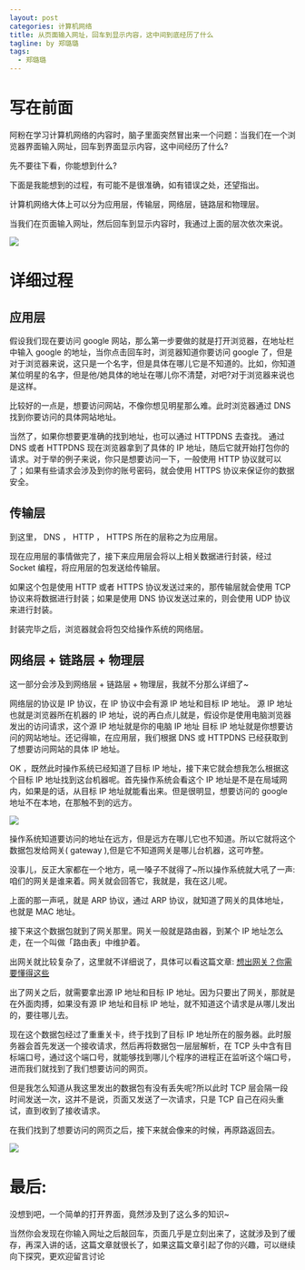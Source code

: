 ```yaml
---
layout: post
categories: 计算机网络
title: 从页面输入网址，回车到显示内容，这中间到底经历了什么
tagline: by 郑璐璐
tags: 
  - 郑璐璐
---
```


# 写在前面

阿粉在学习计算机网络的内容时，脑子里面突然冒出来一个问题：当我们在一个浏览器界面输入网址，回车到界面显示内容，这中间经历了什么?
<!--more-->
先不要往下看，你能想到什么?

下面是我能想到的过程，有可能不是很准确，如有错误之处，还望指出。

计算机网络大体上可以分为应用层，传输层，网络层，链路层和物理层。

当我们在页面输入网址，然后回车到显示内容时，我通过上面的层次依次来说。

![](http://www.justdojava.com/assets/images/2019/java/image-zll/picture/开始你的表演.jpg)

# 详细过程

## 应用层

假设我们现在要访问 google 网站，那么第一步要做的就是打开浏览器，在地址栏中输入 google 的地址，当你点击回车时，浏览器知道你要访问 google 了，但是对于浏览器来说，这只是一个名字，但是具体在哪儿它是不知道的。比如，你知道某位明星的名字，但是他/她具体的地址在哪儿你不清楚，对吧?对于浏览器来说也是这样。

比较好的一点是，想要访问网站，不像你想见明星那么难。此时浏览器通过 DNS 找到你要访问的具体网站地址。

当然了，如果你想要更准确的找到地址，也可以通过 HTTPDNS 去查找。
通过 DNS 或者 HTTPDNS 现在浏览器拿到了具体的 IP 地址，随后它就开始打包你的请求。对于举的例子来说，你只是想要访问一下，一般使用 HTTP 协议就可以了；如果有些请求会涉及到你的账号密码，就会使用 HTTPS 协议来保证你的数据安全。

## 传输层

到这里， DNS ， HTTP ， HTTPS 所在的层称之为应用层。

现在应用层的事情做完了，接下来应用层会将以上相关数据进行封装，经过 Socket 编程，将应用层的包发送给传输层。

如果这个包是使用 HTTP 或者 HTTPS 协议发送过来的，那传输层就会使用 TCP 协议来将数据进行封装；如果是使用 DNS 协议发送过来的，则会使用 UDP 协议来进行封装。

封装完毕之后，浏览器就会将包交给操作系统的网络层。

## 网络层 + 链路层 + 物理层

这一部分会涉及到网络层 + 链路层 + 物理层，我就不分那么详细了~

网络层的协议是 IP 协议，在 IP 协议中会有源 IP 地址和目标 IP 地址。
源 IP 地址也就是浏览器所在机器的 IP 地址，说的再白点儿就是，假设你是使用电脑浏览器发出的访问请求，这个源 IP 地址就是你的电脑 IP 地址
目标 IP 地址就是你想要访问的网站地址。还记得嘛，在应用层，我们根据 DNS 或 HTTPDNS 已经获取到了想要访问网站的具体 IP 地址。

OK ，既然此时操作系统已经知道了目标 IP 地址，接下来它就会想我怎么根据这个目标 IP 地址找到这台机器呢。首先操作系统会看这个 IP 地址是不是在局域网内，如果是的话，从目标 IP 地址就能看出来。但是很明显，想要访问的 google 地址不在本地，在那触不到的远方。

![](http://www.justdojava.com/assets/images/2019/java/image-zll/picture/等待.jpg)

操作系统知道要访问的地址在远方，但是远方在哪儿它也不知道。所以它就将这个数据包发给网关( gateway ),但是它不知道网关是哪儿台机器，这可咋整。

没事儿，反正大家都在一个地方，吼一嗓子不就得了~所以操作系统就大吼了一声:咱们的网关是谁来着。网关就会回答它，我就是，我在这儿呢。

上面的那一声吼，就是 ARP 协议，通过 ARP 协议，就知道了网关的具体地址，也就是 MAC 地址。

接下来这个数据包就到了网关那里。网关一般就是路由器，到某个 IP 地址怎么走，在一个叫做「路由表」中维护着。

出网关就比较复杂了，这里就不详细说了，具体可以看这篇文章: [想出网关？你需要懂得这些](http://www.justdojava.com/2019/12/23/gateway/)

出了网关之后，就需要拿出源 IP 地址和目标 IP 地址。因为只要出了网关，那就是在外面肉搏，如果没有源 IP 地址和目标 IP 地址，就不知道这个请求是从哪儿发出的，要往哪儿去。

现在这个数据包经过了重重关卡，终于找到了目标 IP 地址所在的服务器。此时服务器会首先发送一个接收请求，然后再将数据包一层层解析，在 TCP 头中含有目标端口号，通过这个端口号，就能够找到哪儿个程序的进程正在监听这个端口号，进而我们就找到了我们想要访问的网页。

但是我怎么知道从我这里发出的数据包有没有丢失呢?所以此时 TCP 层会隔一段时间发送一次，这并不是说，页面又发送了一次请求，只是 TCP 自己在闷头重试，直到收到了接收请求。

在我们找到了想要访问的网页之后，接下来就会像来的时候，再原路返回去。

![](http://www.justdojava.com/assets/images/2019/java/image-zll/picture/会玩.jpg)

# 最后:

没想到吧，一个简单的打开界面，竟然涉及到了这么多的知识~

当然你会发现在你输入网址之后敲回车，页面几乎是立刻出来了，这就涉及到了缓存，再深入讲的话，这篇文章就很长了，如果这篇文章引起了你的兴趣，可以继续向下探究，更欢迎留言讨论